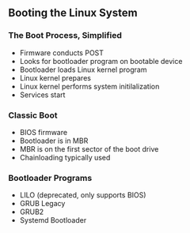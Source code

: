 ## Booting the Linux System

### The Boot Process, Simplified
- Firmware conducts POST
- Looks for bootloader program on bootable device
- Bootloader loads Linux kernel program
- Linux kernel prepares
- Linux kernel performs system initilalization
- Services start

### Classic Boot
- BIOS firmware
- Bootloader is in MBR
- MBR is on the first sector of the boot drive
- Chainloading typically used

### Bootloader Programs
- LILO (deprecated, only supports BIOS)
- GRUB Legacy
- GRUB2
- Systemd Bootloader
